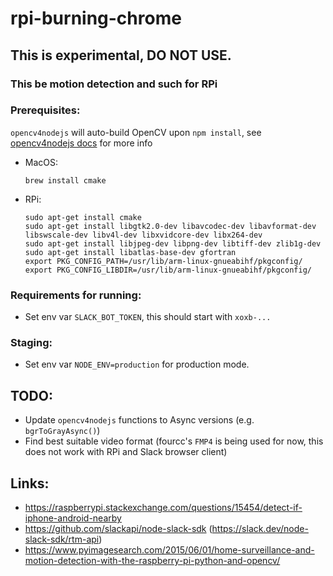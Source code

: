 # rpi-burning-chrome

## This is experimental, DO NOT USE.

### This be motion detection and such for RPi

### Prerequisites:

`opencv4nodejs` will auto-build OpenCV upon `npm install`, see [opencv4nodejs docs](https://github.com/justadudewhohacks/opencv4nodejs) for more info

 - MacOS:
	```
	brew install cmake
	```
 - RPi:
	```
	sudo apt-get install cmake
	sudo apt-get install libgtk2.0-dev libavcodec-dev libavformat-dev libswscale-dev libv4l-dev libxvidcore-dev libx264-dev
	sudo apt-get install libjpeg-dev libpng-dev libtiff-dev zlib1g-dev
	sudo apt-get install libatlas-base-dev gfortran
	export PKG_CONFIG_PATH=/usr/lib/arm-linux-gnueabihf/pkgconfig/
	export PKG_CONFIG_LIBDIR=/usr/lib/arm-linux-gnueabihf/pkgconfig/
	```

### Requirements for running:
 - Set env var `SLACK_BOT_TOKEN`, this should start with `xoxb-...`


### Staging:
 - Set env var `NODE_ENV=production` for production mode.

## TODO:
 - Update `opencv4nodejs` functions to Async versions (e.g. `bgrToGrayAsync()`)
 - Find best suitable video format (fourcc's `FMP4` is being used for now, this does not work with RPi and Slack browser client)

## Links:
 - https://raspberrypi.stackexchange.com/questions/15454/detect-if-iphone-android-nearby
 - https://github.com/slackapi/node-slack-sdk (https://slack.dev/node-slack-sdk/rtm-api)
 - https://www.pyimagesearch.com/2015/06/01/home-surveillance-and-motion-detection-with-the-raspberry-pi-python-and-opencv/
